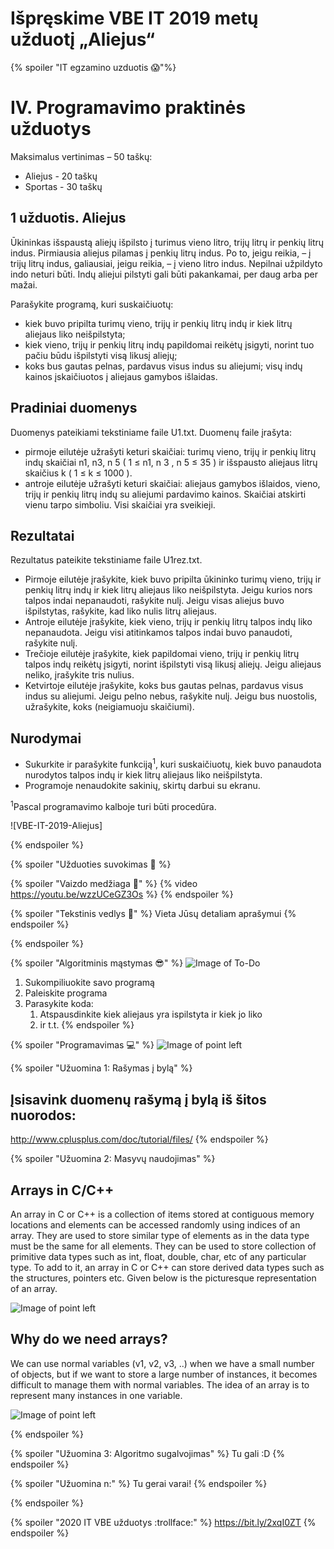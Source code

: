 # Išpręskime VBE IT 2019 metų užduotį „Aliejus“

{% spoiler "IT egzamino uzduotis :scream:"%}

# IV. Programavimo praktinės užduotys

Maksimalus vertinimas – 50 taškų:
* Aliejus - 20 taškų
* Sportas - 30 taškų

## 1 užduotis. Aliejus 

Ūkininkas išspaustą aliejų išpilsto į turimus vieno litro, trijų litrų ir penkių litrų indus. Pirmiausia
aliejus pilamas į penkių litrų indus. Po to, jeigu reikia, – į trijų litrų indus, galiausiai, jeigu reikia, – į
vieno litro indus. Nepilnai užpildyto indo neturi būti. Indų aliejui pilstyti gali būti pakankamai, per daug
arba per mažai.


Parašykite programą, kuri suskaičiuotų:
  * kiek buvo pripilta turimų vieno, trijų ir penkių litrų indų ir kiek litrų aliejaus liko neišpilstyta;
  * kiek vieno, trijų ir penkių litrų indų papildomai reikėtų įsigyti, norint tuo pačiu būdu išpilstyti visą
likusį aliejų;
  * koks bus gautas pelnas, pardavus visus indus su aliejumi; visų indų kainos įskaičiuotos į aliejaus
gamybos išlaidas.

## Pradiniai duomenys

Duomenys pateikiami tekstiniame faile U1.txt.
Duomenų faile įrašyta:
* pirmoje eilutėje užrašyti keturi skaičiai: turimų vieno, trijų ir penkių litrų indų skaičiai
n1, n3, n 5 ( 1 ≤ n1, n 3 , n 5 ≤ 35 ) ir išspausto aliejaus litrų skaičius
k ( 1 ≤ k ≤ 1000 ).
* antroje eilutėje užrašyti keturi skaičiai: aliejaus gamybos išlaidos, vieno, trijų ir penkių litrų indų
su aliejumi pardavimo kainos.
Skaičiai atskirti vienu tarpo simboliu. Visi skaičiai yra sveikieji.

## Rezultatai

Rezultatus pateikite tekstiniame faile U1rez.txt.
* Pirmoje eilutėje įrašykite, kiek buvo pripilta ūkininko turimų vieno, trijų ir penkių litrų indų ir
kiek litrų aliejaus liko neišpilstyta. Jeigu kurios nors talpos indai nepanaudoti, rašykite nulį. Jeigu
visas aliejus buvo išpilstytas, rašykite, kad liko nulis litrų aliejaus.
* Antroje eilutėje įrašykite, kiek vieno, trijų ir penkių litrų talpos indų liko nepanaudota. Jeigu visi
atitinkamos talpos indai buvo panaudoti, rašykite nulį.
* Trečioje eilutėje įrašykite, kiek papildomai vieno, trijų ir penkių litrų talpos indų reikėtų įsigyti,
norint išpilstyti visą likusį aliejų. Jeigu aliejaus neliko, įrašykite tris nulius.
* Ketvirtoje eilutėje įrašykite, koks bus gautas pelnas, pardavus visus indus su aliejumi. Jeigu pelno
nebus, rašykite nulį. Jeigu bus nuostolis, užrašykite, koks (neigiamuoju skaičiumi).

## Nurodymai

* Sukurkite ir parašykite funkciją<sup>1</sup>, kuri suskaičiuotų, kiek buvo panaudota nurodytos talpos indų ir
kiek litrų aliejaus liko neišpilstyta.
* Programoje nenaudokite sakinių, skirtų darbui su ekranu.

<sup>1</sup>Pascal programavimo kalboje turi būti procedūra.

![VBE-IT-2019-Aliejus]

{% endspoiler %}

{% spoiler "Užduoties suvokimas :muscle: %}

{% spoiler "Vaizdo medžiaga :movie_camera:" %}
{% video https://youtu.be/wzzUCeGZ3Os %}
{% endspoiler %}

{% spoiler "Tekstinis vedlys :page_with_curl:" %}
Vieta Jūsų detaliam aprašymui
{% endspoiler %} 

{% endspoiler %}

{% spoiler "Algoritminis mąstymas :sunglasses:" %}
![Image of To-Do](https://pbs.twimg.com/media/C1jVr21XcAAosxF.jpg)
1. Sukompiliuokite savo programą
1. Paleiskite programa
1. Parasykite koda:
    1. Atspausdinkite kiek aliejaus yra ispilstyta ir kiek jo liko
    1.  ir t.t.
{% endspoiler %} 

{% spoiler "Programavimas :computer:" %}
![Image of point left](https://media1.giphy.com/media/1n9At3XeXvyVZdydfK/giphy.gif)


{% spoiler "Užuomina 1: Rašymas į bylą" %}
## Įsisavink duomenų rašymą į bylą iš šitos nuorodos:
http://www.cplusplus.com/doc/tutorial/files/
{% endspoiler %} 

{% spoiler "Užuomina 2: Masyvų naudojimas" %}
## Arrays in C/C++

An array in C or C++ is a collection of items stored at contiguous memory locations and elements can be accessed randomly using indices of an array. They are used to store similar type of elements as in the data type must be the same for all elements. They can be used to store collection of primitive data types such as int, float, double, char, etc of any particular type. To add to it, an array in C or C++ can store derived data types such as the structures, pointers etc. Given below is the picturesque representation of an array.

![Image of point left](https://media.geeksforgeeks.org/wp-content/cdn-uploads/gq/2015/05/Arrays.png)

## Why do we need arrays?

We can use normal variables (v1, v2, v3, ..) when we have a small number of objects, but if we want to store a large number of instances, it becomes difficult to manage them with normal variables. The idea of an array is to represent many instances in one variable.


![Image of point left](https://www.geeksforgeeks.org/wp-content/uploads/Array-Declaration-In-C.png)

{% endspoiler %} 

{% spoiler "Užuomina 3: Algoritmo sugalvojimas" %}
Tu gali :D
{% endspoiler %} 

{% spoiler "Užuomina n:" %}
Tu gerai varai!
{% endspoiler %} 

{% endspoiler %} 

{% spoiler "2020 IT VBE užduotys :trollface:" %}
https://bit.ly/2xqI0ZT
{% endspoiler %} 

